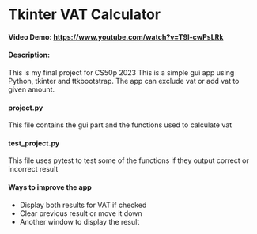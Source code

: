  
# Tkinter VAT Calculator
#### Video Demo:  <https://www.youtube.com/watch?v=T9I-cwPsLRk>
#### Description:
This is my final project for CS50p 2023
This is a simple gui app using Python, tkinter and ttkbootstrap.
The app can exclude vat or add vat to given amount.

#### project.py
This file contains the gui part and the functions used to calculate vat

#### test_project.py
This file uses pytest to test some of the functions if they output correct or incorrect result

#### Ways to improve the app
- Display both results for VAT if checked
- Clear previous result or move it down
- Another window to display the result

